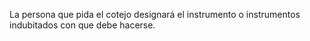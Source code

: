 La persona que pida el cotejo designará el instrumento o instrumentos indubitados con que debe hacerse.